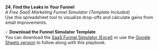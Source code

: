 **24. Find the Leaks in Your Funnel**  
_A Free SaaS Marketing Funnel Simulator (Template Included)_  
Use this spreadsheet tool to visualize drop-offs and calculate gains from small improvements.

💡 **Download the Funnel Simulator Template**  
You can download the [SaaS Funnel Simulator (Excel)](../../templates/retention/SaaS%20Funnel%20Simulator.xlsx) or use the [Google Sheets version](../../templates/retention/SaaS%20Funnel%20Simulator%20(Google%20Sheet).md) to follow along with this playbook.

